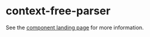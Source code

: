 context-free-parser
===================

See the [component landing page](http://polymer.github.io/context-free-parser) for more information.
